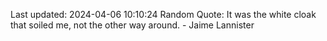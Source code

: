 Last updated: 2024-04-06 10:10:24
Random Quote: It was the white cloak that soiled me, not the other way around.  -  Jaime Lannister